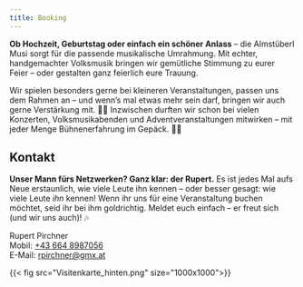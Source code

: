 ```yaml
---
title: Booking
---
```


**Ob Hochzeit, Geburtstag oder einfach ein schöner Anlass** – die Almstüberl Musi sorgt für die passende musikalische Umrahmung.
Mit echter, handgemachter Volksmusik bringen wir gemütliche Stimmung zu eurer Feier – oder gestalten ganz feierlich eure Trauung.

Wir spielen besonders gerne bei kleineren Veranstaltungen, passen uns dem Rahmen an – und wenn’s mal etwas mehr sein darf, bringen wir auch gerne Verstärkung mit. 🎻🎶
Inzwischen durften wir schon bei vielen Konzerten, Volksmusikabenden und Adventveranstaltungen mitwirken – mit jeder Menge Bühnenerfahrung im Gepäck. 🎻🎶

## Kontakt

**Unser Mann fürs Netzwerken? Ganz klar: der Rupert.**
Es ist jedes Mal aufs Neue erstaunlich, wie viele Leute ihn kennen – oder besser gesagt: wie viele Leute *ihn* kennen!
Wenn ihr uns für eine Veranstaltung buchen möchtet, seid ihr bei ihm goldrichtig. Meldet euch einfach – er freut sich (und wir uns auch)! 🎶

Rupert Pirchner  
Mobil: <a href="tel:+436648987056">+43 664 8987056</a>  
E-Mail: rpirchner@gmx.at

{{< fig src="Visitenkarte_hinten.png" size="1000x1000">}}